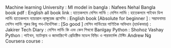 Machine learning University : [](https://mlu-explain.github.io/)
Ml model in bangla : [](https://github.com/manashmandal/bn.mlmodel.fit)
Nafees Nehal Bangla book pdf : [](https://archive.org/details/machine_learning_algorithm/page/n1/mode/2up)
English all book link :[](https://github.com/linux08/machine-learning-books/blob/master/Master%20Machine%20Learning%20Algorithms%202016.pdf)
 হাতেকলমে মেশিন লার্নিং : [](https://rakibul-hassan.gitbook.io/mlbook-titanic)
 মেশিন লার্নিং : [](https://raqueeb.gitbook.io/scikit-learn)
হাতেকলমে পাইথন ডিপ লার্নিং[](https://rakibul-hassan.gitbook.io/deep-learning)
হাতেকলমে ন্যাচারাল ল্যাঙ্গুয়েজ প্রসেসিং  : [](https://github.com/raqueeb/nlp_bangla)
English book [Absolute for beginner ] : [](https://drive.google.com/file/d/1fCAFNgrtijdfyVkT1POFywIgl3x7dC1y/view)
সম্ভাবনাময় মেশিন লার্নিং শুরুর কিছু পথ-নির্দেশিকা :[](https://medium.com%2F@medium.com/@harunurrashid97/%E0%A6%B8%E0%A6%AE%E0%A7%8D%E0%A6%AD%E0%A6%BE%E0%A6%AC%E0%A6%A8%E0%A6%BE%E0%A6%AE%E0%A7%9F-%E0%A6%AE%E0%A7%87%E0%A6%B6%E0%A6%BF%E0%A6%A8-%E0%A6%B2%E0%A6%BE%E0%A6%B0%E0%A7%8D%E0%A6%A8%E0%A6%BF%E0%A6%82-%E0%A6%B6%E0%A7%81%E0%A6%B0%E0%A7%81%E0%A6%B0-%E0%A6%95%E0%A6%BF%E0%A6%9B%E0%A7%81-%E0%A6%AA%E0%A6%A5-%E0%A6%A8%E0%A6%BF%E0%A6%B0%E0%A7%8D%E0%A6%A6%E0%A7%87%E0%A6%B6%E0%A6%BF%E0%A6%95%E0%A6%BE-1532f57cee49)
[So good ] মেশিন লার্নিংয়ের গাণিতিক অভিধান (হার্ডকভার) : [](https://www.rokomari.com/book/213060/machine-learninger-ganitik-obhidhan)
Jakirer Tech Diary : [](https://jakir.me/%E0%A6%A1%E0%A6%BF%E0%A6%AA-%E0%A6%B2%E0%A6%BE%E0%A6%B0%E0%A7%8D%E0%A6%A8%E0%A6%BF%E0%A6%82/)
মেশিন লার্নিং কি এবং কেন শিখবো  [](https://www.bigganbangla.com/what-is-machine-learning-and-why-we-will-learn-it/)
Banlgay Python : [](https://python.howtocode.dev/)
Shohoz Vashay Python : [](https://python.maateen.me/)
পাইথন, ম্যাটল্যাব ও জাভাস্ক্রিপ্টে প্রেডিক্টিভ মডেল বিল্ডিং ও পারফর্মেন্স টেস্টিং [](https://github.com/howtocode-dev/ml.howtocode.dev)
Andrew Ng Coursera course : [](https://www.coursera.org/learn/machine-learning)
